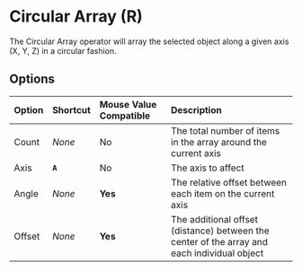 # Circular Array (<span title="Recallable">R</span>)

The Circular Array operator will array the selected object along a given axis (X, Y, Z) in a circular fashion.

[](../_media/circular-array.mp4 ':include')

## Options

| Option | Shortcut | Mouse Value Compatible | Description |
| :--- | :--- | :--- | :--- |
| Count | _None_ | No | The total number of items in the array around the current axis |
| Axis | **`A`** | No | The axis to affect |
| Angle | _None_ | **Yes** | The relative offset between each item on the current axis |
| Offset | _None_ | **Yes** | The additional offset (distance) between the center of the array and each individual object |